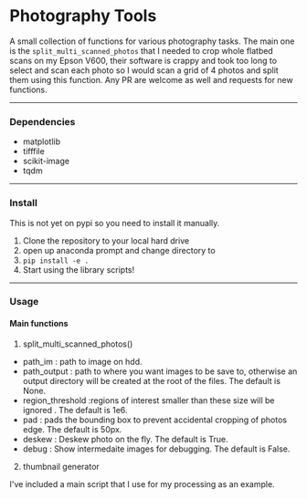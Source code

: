# Photography Tools
A small collection of functions for various photography tasks. The main one is the `split_multi_scanned_photos` that I needed to crop whole flatbed scans on my Epson V600, their software is crappy and took too long to select and scan each photo so I would scan a grid of 4 photos and split them using this function. Any PR are welcome as well and requests for new functions. 



<hr>

### Dependencies
 
* matplotlib 
* tifffile
* scikit-image 
* tqdm
 <hr>

### Install

This is not yet on pypi so you need to install it manually. 

1) Clone the repository to your local hard drive
2) open up anaconda prompt and change directory to 
3) ```pip install -e .```
4) Start using the library scripts!

<hr>

### Usage

#### Main functions

1)  split_multi_scanned_photos()

  * path_im : path to image on hdd.
  * path_output : path to where you want images to be save to, otherwise an output directory will be created at the root of the files. The default is None.
  * region_threshold :regions of interest smaller than these size will be ignored . The default is 1e6.
  * pad : pads the bounding box to prevent accidental cropping of photos edge. The default is 50px.
  * deskew : Deskew photo on the fly. The default is True.
  * debug : Show intermedaite images for debugging. The default is False.
  
2)  thumbnail generator

I've included a main script that I use for my processing as an example.
